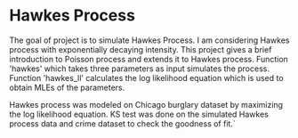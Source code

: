 
<!-- README.md is generated from README.Rmd. Please edit that file -->

# Hawkes Process

The goal of project is to simulate Hawkes Process. I am considering Hawkes process with exponentially decaying intensity. This project gives a brief introduction to Poisson process and extends it to Hawkes process. Function 'hawkes' which takes three parameters as input simulates the process. Function 'hawkes_ll' calculates the log likelihood equation which is used to obtain MLEs of the parameters.

Hawkes process was modeled on Chicago burglary dataset by maximizing the log likelihood equation. KS test was done on the simulated Hawkes process data and crime dataset to check the goodness of fit.`
